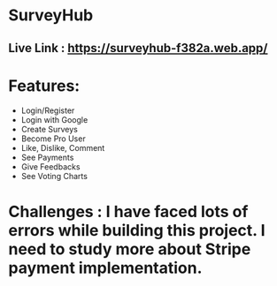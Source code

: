 # SurveyHub 

## Live Link : https://surveyhub-f382a.web.app/

# Features:
- Login/Register
- Login with Google
- Create Surveys
- Become Pro User
- Like, Dislike, Comment
- See Payments
- Give Feedbacks
- See Voting Charts

# Challenges : I have faced lots of errors while building this project. I need to study more about Stripe payment implementation.
